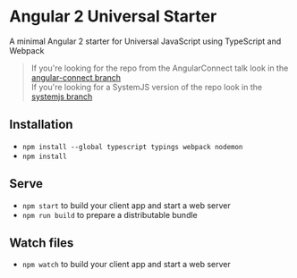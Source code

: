 # Angular 2 Universal Starter

A minimal Angular 2 starter for Universal JavaScript using TypeScript and Webpack

> If you're looking for the repo from the AngularConnect talk look in the [angular-connect branch](https://github.com/angular/universal-starter/tree/angular-connect)  
If you're looking for a SystemJS version of the repo look in the [systemjs branch](https://github.com/angular/universal-starter/tree/systemjs)

## Installation

* `npm install --global typescript typings webpack nodemon`
* `npm install`

## Serve

* `npm start` to build your client app and start a web server
* `npm run build` to prepare a distributable bundle

## Watch files
* `npm watch` to build your client app and start a web server


